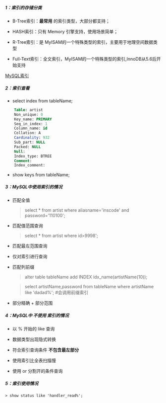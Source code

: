 ##### 1：索引的存储分类

- B-Tree索引：**最常用** 的索引类型，大部分都支持；

- HASH索引：只有 Memory 引擎支持，使用场景简单；

- R-Tree索引：是 MyISAM的一个特殊类型的索引，主要用于地理空间数据类型

- Full-Text索引：全文索引，MyISAM的一个特殊类型的索引,InnoDB从5.6后开始支持

[MySQL索引](http://www.runoob.com/mysql/mysql-index.html)


##### 2：索引查看

- select index from tableName;

```sql
	Table: artist
	Non_unique: 0
	Key_name: PRIMARY
	Seq_in_index: 1
	Column_name: id
	Collation: A
	Cardinality: 932
	Sub_part: NULL
	Packed: NULL
	Null:
	Index_type: BTREE
	Comment:
	Index_comment:
```

- show keys from tableName;


##### 3：MySQL中使用索引的情况

- 匹配全值

	> select * from artist where aliasname='inscode' and password='110100';

- 匹配值范围查询

	> select * from artist where id>9998';

- 匹配最左范围查询

- 仅对索引进行查询

- 匹配列前缀

    > alter table tableName add INDEX idx_name(artistName(10));

	> select artistName,password from tableName where artistName like 'dadad%';  #会调用前缀索引

- 部分精确 + 部分范围

##### 4：MySQL中 *不使用* 索引的情况

- 以 % 开始的 like 查询

- 数据类型出现隐式转换

- 符合索引查询条件 **不包含最左部分**

- 使用索引比全表扫描慢

- 使用 or 分割开的条件查询

##### 5：索引使用情况

    > show status like 'handler_read%';
